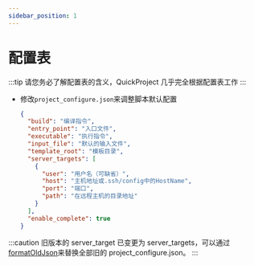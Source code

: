 ```yaml
---
sidebar_position: 1
---
```


# 配置表

:::tip
请您务必了解配置表的含义，QuickProject 几乎完全根据配置表工作
:::

- 修改`project_configure.json`来调整脚本默认配置

  ```json
  {
    "build": "编译指令",
    "entry_point": "入口文件",
    "executable": "执行指令",
    "input_file": "默认的输入文件",
    "template_root": "模板目录",
    "server_targets": [
      {
        "user": "用户名（可缺省）",
        "host": "主机地址或.ssh/config中的HostName",
        "port": "端口",
        "path": "在远程主机的目录地址"
      }
    ],
    "enable_complete": true
  }
  ```

:::caution
旧版本的 server_target 已变更为 server_targets，可以通过[formatOldJson](https://github.com/Rhythmicc/formatOldJson)来替换全部旧的 project_configure.json。
:::
